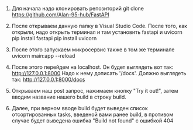 1. Для начала надо клонировать репозиторий 
    git clone https://github.com/Alan-95-hub/FastAPI

2. После открываем данную папку в Visual Studio Code. После того, как открыли, надо открыть терминал и там установить fastapi и uvicorn
    pip install fastapi
    pip install uvicorn

3. После этого запускаем микросервис также в том же терминале
    uvicorn main:app --reload

4. После этого перейдем на localhost. Он будет выглядеть вот так:
    http://127.0.0.1:8000
  Надо к нему дописать '/docs'. Должно выглядеть так:
    http://127.0.0.1:8000/docs 

5. Открываем наш post запрос, нажимаем кнопку "Try it out!", затем вводим название нашего build в строку build. 

6. Далее, при верном вводе build будет выведен список отсортированных tasks, введеной вами ранее build, в противом случае будет выведена ошибка "Build not found" с ошибкой 404
